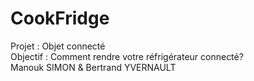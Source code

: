 # CookFridge  
Projet : Objet connecté  
Objectif : Comment rendre votre réfrigérateur connecté?  
Manouk SIMON & Bertrand YVERNAULT  
